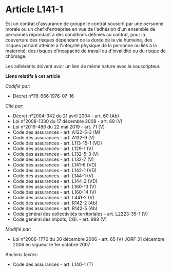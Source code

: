 # Article L141-1

Est un contrat d'assurance de groupe le contrat souscrit par une personne morale ou un chef d'entreprise en vue de l'adhésion
d'un ensemble de personnes répondant à des conditions définies au contrat, pour la couverture des risques dépendant de la
durée de la vie humaine, des risques portant atteinte à l'intégrité physique de la personne ou liés à la maternité, des
risques d'incapacité de travail ou d'invalidité ou du risque de chômage.

Les adhérents doivent avoir un lien de même nature avec le souscripteur.

**Liens relatifs à cet article**

_Codifié par_:

  - Décret n°76-666 1976-07-16

_Cité par_:

  - Décret n°2004-342 du 21 avril 2004 - art. 60 (Ab)
  - Loi n°2008-1330 du 17 décembre 2008 - art. 69 (V)
  - Loi n°2019-486 du 22 mai 2019 - art. 71 (V)
  - Code des assurances - art. A132-5-3 (M)
  - Code des assurances - art. A132-9 (V)
  - Code des assurances - art. L113-15-1 (VD)
  - Code des assurances - art. L129-1 (V)
  - Code des assurances - art. L132-5-3 (V)
  - Code des assurances - art. L132-7 (V)
  - Code des assurances - art. L141-6 (VD)
  - Code des assurances - art. L142-1 (VD)
  - Code des assurances - art. L144-1 (V)
  - Code des assurances - art. L144-2 (VD)
  - Code des assurances - art. L160-13 (V)
  - Code des assurances - art. L160-14 (V)
  - Code des assurances - art. L441-2 (V)
  - Code des assurances - art. R142-2 (Ab)
  - Code des assurances - art. R142-5 (Ab)
  - Code général des collectivités territoriales - art. L2223-35-1 (V)
  - Code général des impôts, CGI. - art. 998 (V)

_Modifié par_:

  - Loi n°2006-1770 du 30 décembre 2006 - art. 65 (V) JORF 31 décembre 2006 en vigueur le 1er octobre 2007

_Anciens textes_:

  - Code des assurances - art. L140-1 (T)
